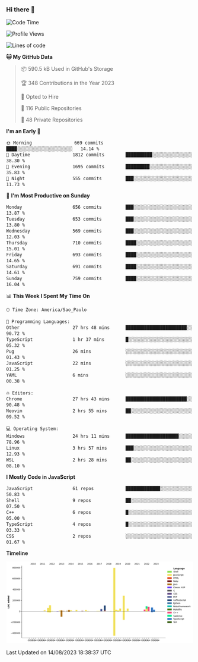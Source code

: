 ### Hi there 👋

<!--START_SECTION:waka-->
![Code Time](http://img.shields.io/badge/Code%20Time-4%2C884%20hrs%2041%20mins-blue)

![Profile Views](http://img.shields.io/badge/Profile%20Views-2-blue)

![Lines of code](https://img.shields.io/badge/From%20Hello%20World%20I%27ve%20Written-2.0%20million%20lines%20of%20code-blue)

**🐱 My GitHub Data** 

> 📦 590.5 kB Used in GitHub's Storage 
 > 
> 🏆 348 Contributions in the Year 2023
 > 
> 💼 Opted to Hire
 > 
> 📜 116 Public Repositories 
 > 
> 🔑 48 Private Repositories 
 > 
**I'm an Early 🐤** 

```text
🌞 Morning                669 commits         ████░░░░░░░░░░░░░░░░░░░░░   14.14 % 
🌆 Daytime                1812 commits        ██████████░░░░░░░░░░░░░░░   38.30 % 
🌃 Evening                1695 commits        █████████░░░░░░░░░░░░░░░░   35.83 % 
🌙 Night                  555 commits         ███░░░░░░░░░░░░░░░░░░░░░░   11.73 % 
```
📅 **I'm Most Productive on Sunday** 

```text
Monday                   656 commits         ███░░░░░░░░░░░░░░░░░░░░░░   13.87 % 
Tuesday                  653 commits         ███░░░░░░░░░░░░░░░░░░░░░░   13.80 % 
Wednesday                569 commits         ███░░░░░░░░░░░░░░░░░░░░░░   12.03 % 
Thursday                 710 commits         ████░░░░░░░░░░░░░░░░░░░░░   15.01 % 
Friday                   693 commits         ████░░░░░░░░░░░░░░░░░░░░░   14.65 % 
Saturday                 691 commits         ████░░░░░░░░░░░░░░░░░░░░░   14.61 % 
Sunday                   759 commits         ████░░░░░░░░░░░░░░░░░░░░░   16.04 % 
```


📊 **This Week I Spent My Time On** 

```text
🕑︎ Time Zone: America/Sao_Paulo

💬 Programming Languages: 
Other                    27 hrs 48 mins      ███████████████████████░░   90.72 % 
TypeScript               1 hr 37 mins        █░░░░░░░░░░░░░░░░░░░░░░░░   05.32 % 
Pug                      26 mins             ░░░░░░░░░░░░░░░░░░░░░░░░░   01.43 % 
JavaScript               22 mins             ░░░░░░░░░░░░░░░░░░░░░░░░░   01.25 % 
YAML                     6 mins              ░░░░░░░░░░░░░░░░░░░░░░░░░   00.38 % 

🔥 Editors: 
Chrome                   27 hrs 43 mins      ███████████████████████░░   90.48 % 
Neovim                   2 hrs 55 mins       ██░░░░░░░░░░░░░░░░░░░░░░░   09.52 % 

💻 Operating System: 
Windows                  24 hrs 11 mins      ████████████████████░░░░░   78.96 % 
Linux                    3 hrs 57 mins       ███░░░░░░░░░░░░░░░░░░░░░░   12.93 % 
WSL                      2 hrs 28 mins       ██░░░░░░░░░░░░░░░░░░░░░░░   08.10 % 
```

**I Mostly Code in JavaScript** 

```text
JavaScript               61 repos            █████████████░░░░░░░░░░░░   50.83 % 
Shell                    9 repos             ██░░░░░░░░░░░░░░░░░░░░░░░   07.50 % 
C++                      6 repos             █░░░░░░░░░░░░░░░░░░░░░░░░   05.00 % 
TypeScript               4 repos             █░░░░░░░░░░░░░░░░░░░░░░░░   03.33 % 
CSS                      2 repos             ░░░░░░░░░░░░░░░░░░░░░░░░░   01.67 % 
```



**Timeline**

![Lines of Code chart](https://raw.githubusercontent.com/jampow/jampow/master/assets/bar_graph.png)


 Last Updated on 14/08/2023 18:38:37 UTC
<!--END_SECTION:waka-->
